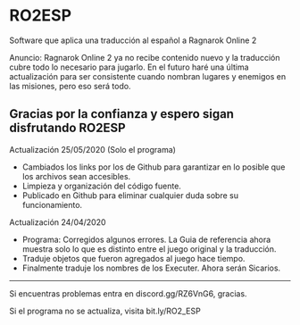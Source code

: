 # RO2ESP
Software que aplica una traducción al español a Ragnarok Online 2

Anuncio: Ragnarok Online 2 ya no recibe contenido nuevo y la traducción cubre todo lo necesario para jugarlo. En el futuro haré una
última actualización para ser consistente cuando nombran lugares y enemigos en las misiones, pero eso será todo.

Gracias por la confianza y espero sigan disfrutando RO2ESP
----------------------------------------------------------------
Actualización 25/05/2020 (Solo el programa)
- Cambiados los links por los de Github para garantizar en lo posible que los archivos sean accesibles.
- Limpieza y organización del código fuente.
- Publicado en Github para eliminar cualquier duda sobre su funcionamiento.

Actualización 24/04/2020
- Programa: Corregidos algunos errores. La Guia de referencia ahora muestra solo lo que es distinto entre el juego original y la traducción.
- Traduje objetos que fueron agregados al juego hace tiempo.
- Finalmente traduje los nombres de los Executer. Ahora serán Sicarios.
----------------------------------------------------------------
Si encuentras problemas entra en discord.gg/RZ6VnG6, gracias.

Si el programa no se actualiza, visita bit.ly/RO2_ESP
